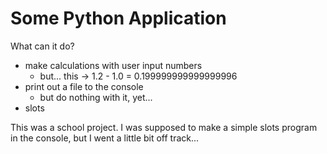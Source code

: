 # Some Python Application

What can it do?

 - make calculations with user input numbers
   - but... this -> 1.2 - 1.0 = 0.199999999999999996
 - print out a file to the console
   - but do nothing with it, yet...
 - slots

This was a school project. I was supposed to make a simple slots program in the console, but I went a little bit off track...
